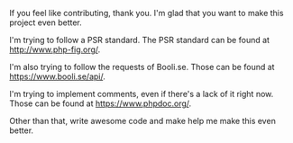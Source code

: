 If you feel like contributing, thank you. I'm glad that you want to make this project even better.

I'm trying to follow a PSR standard. The PSR standard can be found at http://www.php-fig.org/.

I'm also trying to follow the requests of Booli.se. Those can be found at https://www.booli.se/api/.

I'm trying to implement comments, even if there's a lack of it right now. Those can be found at https://www.phpdoc.org/.

Other than that, write awesome code and make help me make this even better.
